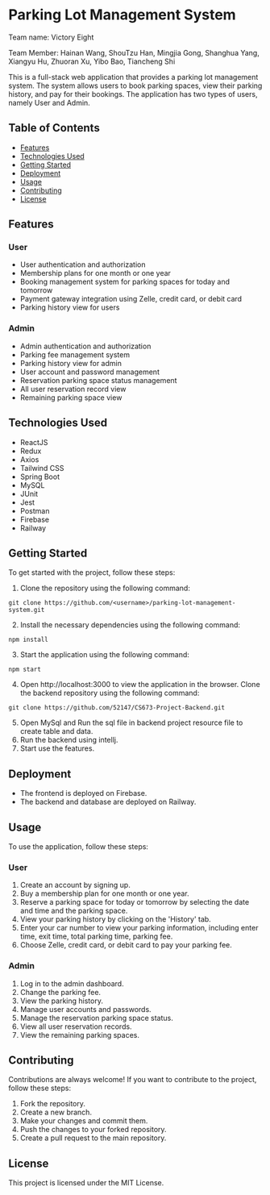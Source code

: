 
# Parking Lot Management System
Team name: Victory Eight    

Team Member: Hainan Wang, ShouTzu Han, Mingjia Gong, Shanghua Yang, Xiangyu Hu, Zhuoran Xu, Yibo Bao, Tiancheng Shi   

This is a full-stack web application that provides a parking lot management system. The system allows users to book parking spaces, view their parking history, and pay for their bookings. The application has two types of users, namely User and Admin.

## Table of Contents

- [Features](#features)
- [Technologies Used](#technologies-used)
- [Getting Started](#getting-started)
- [Deployment](#deployment)
- [Usage](#usage)
- [Contributing](#contributing)
- [License](#license)

## Features

### User

- User authentication and authorization
- Membership plans for one month or one year
- Booking management system for parking spaces for today and tomorrow
- Payment gateway integration using Zelle, credit card, or debit card
- Parking history view for users

### Admin

- Admin authentication and authorization
- Parking fee management system
- Parking history view for admin
- User account and password management
- Reservation parking space status management
- All user reservation record view
- Remaining parking space view

## Technologies Used

- ReactJS
- Redux
- Axios
- Tailwind CSS
- Spring Boot
- MySQL
- JUnit
- Jest
- Postman
- Firebase
- Railway

## Getting Started

To get started with the project, follow these steps:

1. Clone the repository using the following command:
```
git clone https://github.com/<username>/parking-lot-management-system.git
```
2. Install the necessary dependencies using the following command:
```
npm install
```

3. Start the application using the following command:
```
npm start
```

4. Open http://localhost:3000 to view the application in the browser.
Clone the backend repository using the following command:
```
git clone https://github.com/52147/CS673-Project-Backend.git
```
5. Open MySql and Run the sql file in backend project resource file to create table and data.
6. Run the backend using intellj.
7. Start use the features.

## Deployment

- The frontend is deployed on Firebase.
- The backend and database are deployed on Railway.

## Usage

To use the application, follow these steps:

### User

1. Create an account by signing up.
2. Buy a membership plan for one month or one year.
3. Reserve a parking space for today or tomorrow by selecting the date and time and the parking space.
4. View your parking history by clicking on the 'History' tab.
5. Enter your car number to view your parking information, including enter time, exit time, total parking time, parking fee.
6. Choose Zelle, credit card, or debit card to pay your parking fee.

### Admin

1. Log in to the admin dashboard.
2. Change the parking fee.
3. View the parking history.
4. Manage user accounts and passwords.
5. Manage the reservation parking space status.
6. View all user reservation records.
7. View the remaining parking spaces.

## Contributing

Contributions are always welcome! If you want to contribute to the project, follow these steps:

1. Fork the repository.
2. Create a new branch.
3. Make your changes and commit them.
4. Push the changes to your forked repository.
5. Create a pull request to the main repository.

## License

This project is licensed under the MIT License.
